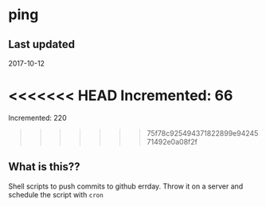 # ping

## Last updated
2017-10-12

<<<<<<< HEAD
Incremented: 66
=======
Incremented: 220
>>>>>>> 75f78c925494371822899e9424571492e0a08f2f

## What is this?? 
Shell scripts to push commits to github errday. Throw it on a server and schedule the script with `cron`
